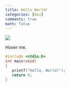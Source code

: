 ```yaml
---
title: Hello World!
categories: [dev]
comments: true
math: false
---
```


<a data-fancybox="hello_world" href="https://cdn.jsdelivr.net/gh/riveronvenus/blog-pic/img/hello-world/hello-world.jpg"><img src="https://cdn.jsdelivr.net/gh/riveronvenus/blog-pic/img/hello-world/hello-world.jpg"></a>

 <dfn info="Hello,World! | 你好，世界！">Hover</dfn> me.

```c
#include <stdio.h>
int main(void)
{
   printf("Hello, World!");
   return 0;
}
```
